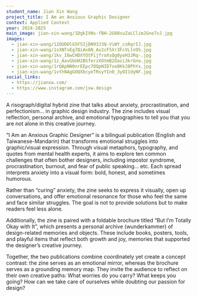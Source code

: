```yaml
---
student_name: Jian Xin Wang
project_title: I Am an Anxious Graphic Designer
context: Applied Context
year: 2024-2025
main_image: jian-xin-wang/1DgkIVNs-fBH-2G08suZaLClimJGne7vJ.jpg
images:
  - jian-xin-wang/12OUDOlG5F5IjDN93J3Q-ViWY_csRqrIJ.jpg
  - jian-xin-wang/1sXNTxEg7QiAx6N_Av2cF5Xr3FcVLln95.jpg
  - jian-xin-wang/1kv_I6wCHDXYOtPijfroXsQg0yoH3JRq-.jpg
  - jian-xin-wang/1z_AavGbUH2BSferzXOtmB2Oazi3krGno.jpg
  - jian-xin-wang/1rQApNN0nrEEpc7OQpNID7se8KkJ8PhYx.jpg
  - jian-xin-wang/1vthNAgGOQXbcyeTRsyYIn0_3yOI1dyNF.jpg
social_links:
  - https://jianxw.com/
  - https://www.instagram.com/jxw.design
---
```

A risograph/digital hybrid zine that talks about anxiety, procrastination, and perfectionism... in graphic design industry. The zine includes visual reflection, personal archive, and emotional typographies to tell you that you are not alone in this creative journey.

“I Am an Anxious Graphic Designer” is a bilingual publication (English and Taiwanese-Mandarin) that transforms emotional struggles into graphic/visual expression. Through visual metaphors, typography, and quotes from mental health experts, it aims to explore ten common challenges that often bother designers, including impostor syndrome, procrastination, burnout, and fear of public speaking… etc. Each spread interprets anxiety into a visual form: bold, honest, and sometimes humorous. 

Rather than “curing” anxiety, the zine seeks to express it visually, open up conversations, and offer emotional resonance for those who feel the same and face similar struggles. The goal is not to provide solutions but to make readers feel less alone.

Additionally, the zine is paired with a foldable brochure titled “But I’m Totally Okay with It”, which presents a personal archive (wunderkammer) of design-related memories and objects. These include books, posters, tools, and playful items that reflect both growth and joy, memories that supported the designer’s creative journey.

Together, the two publications combine coordinately yet create a concept contrast: the zine serves as an emotional mirror, whereas the brochure serves as a grounding memory map. They invite the audience to reflect on their own creative paths: What worries do you carry? What keeps you going? How can we take care of ourselves while doubting our passion for design?